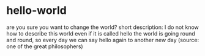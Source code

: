 # hello-world
are you sure you want to change the world?
short description: I do not know how to describe this world even if it is called hello
the world is going round and round, so every day we can say hello again to another new day
(source: one of the great philosophers)

